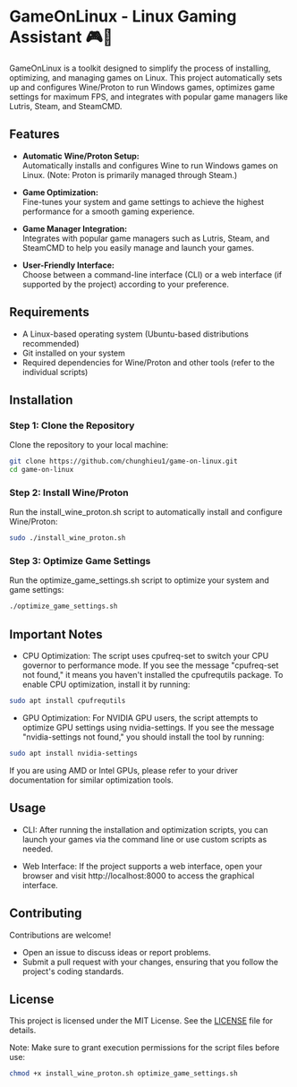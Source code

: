 # GameOnLinux - Linux Gaming Assistant 🎮🐧

GameOnLinux is a toolkit designed to simplify the process of installing, optimizing, and managing games on Linux. This project automatically sets up and configures Wine/Proton to run Windows games, optimizes game settings for maximum FPS, and integrates with popular game managers like Lutris, Steam, and SteamCMD.

## Features

- **Automatic Wine/Proton Setup:**  
  Automatically installs and configures Wine to run Windows games on Linux. (Note: Proton is primarily managed through Steam.)

- **Game Optimization:**  
  Fine-tunes your system and game settings to achieve the highest performance for a smooth gaming experience.

- **Game Manager Integration:**  
  Integrates with popular game managers such as Lutris, Steam, and SteamCMD to help you easily manage and launch your games.

- **User-Friendly Interface:**  
  Choose between a command-line interface (CLI) or a web interface (if supported by the project) according to your preference.

## Requirements

- A Linux-based operating system (Ubuntu-based distributions recommended)
- Git installed on your system
- Required dependencies for Wine/Proton and other tools (refer to the individual scripts)

## Installation

### Step 1: Clone the Repository

Clone the repository to your local machine:
```bash
git clone https://github.com/chunghieu1/game-on-linux.git
cd game-on-linux
```

### Step 2: Install Wine/Proton 

Run the install_wine_proton.sh script to automatically install and configure Wine/Proton:

```bash
sudo ./install_wine_proton.sh
```

### Step 3: Optimize Game Settings

Run the optimize_game_settings.sh script to optimize your system and game settings:

```bash
./optimize_game_settings.sh
```

## Important Notes

- CPU Optimization:
The script uses cpufreq-set to switch your CPU governor to performance mode. If you see the message "cpufreq-set not found," it means you haven't installed the cpufrequtils package. To enable CPU optimization, install it by running:

```bash
sudo apt install cpufrequtils
```

- GPU Optimization:
For NVIDIA GPU users, the script attempts to optimize GPU settings using nvidia-settings. If you see the message "nvidia-settings not found," you should install the tool by running:

```bash
sudo apt install nvidia-settings
```

If you are using AMD or Intel GPUs, please refer to your driver documentation for similar optimization tools.

## Usage
- CLI:
After running the installation and optimization scripts, you can launch your games via the command line or use custom scripts as needed.

- Web Interface:
If the project supports a web interface, open your browser and visit http://localhost:8000 to access the graphical interface.

## Contributing
Contributions are welcome!

- Open an issue to discuss ideas or report problems.
- Submit a pull request with your changes, ensuring that you follow the project's coding standards.
## License
This project is licensed under the MIT License. See the [LICENSE](LICENSE) file for details.

Note: Make sure to grant execution permissions for the script files before use:

```bash
chmod +x install_wine_proton.sh optimize_game_settings.sh
```
